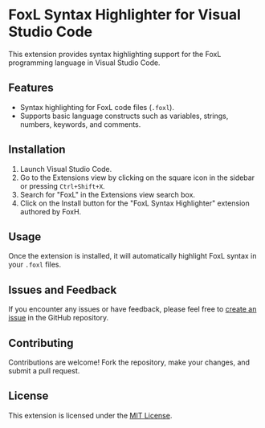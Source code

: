# FoxL Syntax Highlighter for Visual Studio Code

This extension provides syntax highlighting support for the FoxL programming language in Visual Studio Code.

## Features

- Syntax highlighting for FoxL code files (`.foxl`).
- Supports basic language constructs such as variables, strings, numbers, keywords, and comments.

## Installation

1. Launch Visual Studio Code.
2. Go to the Extensions view by clicking on the square icon in the sidebar or pressing `Ctrl+Shift+X`.
3. Search for "FoxL" in the Extensions view search box.
4. Click on the Install button for the "FoxL Syntax Highlighter" extension authored by FoxH.

## Usage

Once the extension is installed, it will automatically highlight FoxL syntax in your `.foxl` files.

## Issues and Feedback

If you encounter any issues or have feedback, please feel free to [create an issue](https://github.com/Sharp-Fox/FoxL-syntax-highlighter/issues) in the GitHub repository.

## Contributing

Contributions are welcome! Fork the repository, make your changes, and submit a pull request.

## License

This extension is licensed under the [MIT License](LICENSE).
